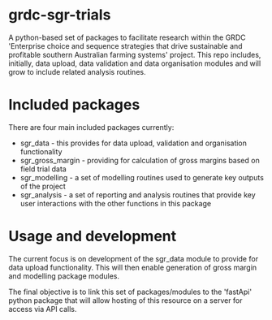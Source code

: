 # grdc-sgr-trials
A python-based set of packages to facilitate research within the GRDC 'Enterprise choice and sequence strategies that drive sustainable and profitable southern Australian farming systems' project. This repo includes, initially, data upload, data validation and data organisation modules and will grow to include related analysis routines. 

# Included packages
There are four main included packages currently:
* sgr_data - this provides for data upload, validation and organisation functionality
* sgr_gross_margin - providing for calculation of gross margins based on field trial data
* sgr_modelling - a set of modelling routines used to generate key outputs of the project
* sgr_analysis - a set of reporting and analysis routines that provide key user interactions with the other functions in this package

# Usage and development
The current focus is on development of the sgr_data module to provide for data upload functionality. This will then enable generation of gross margin and modelling package modules.

The final objective is to link this set of packages/modules to the 'fastApi' python package that will allow hosting of this resource on a server for access via API calls. 
